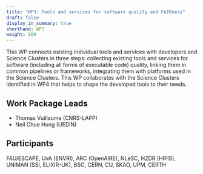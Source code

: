 ```yaml
---
title: "WP3: Tools and services for software quality and FAIRness"
draft: false
display_in_summary: true
shorthand: WP3
weight: 800
---
```


This WP connects existing individual tools and services with developers and Science Clusters in three steps: collecting existing tools and services for software (including all forms of executable code) quality, linking them in common pipelines or frameworks, integrating them with platforms used in the Science Clusters. This WP collaborates with the Science Clusters identified in WP4 that helps to shape the developed tools to their needs.

## Work Package Leads

- Thomas Vuillaume (CNRS-LAPP)
- Neil Chue Hong (UEDIN)

## Participants

FAU/ESCAPE, UvA (ENVRI), ARC (OpenAIRE), NLeSC, HZDR (HIFIS), UNIMAN (SSI, ELIXIR-UK), BSC, CERN, CU, SKAO, UPM, CERTH
